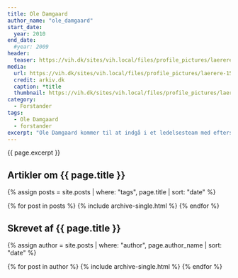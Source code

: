 ```yaml
---
title: Ole Damgaard
author_name: "ole_damgaard"
start_date: 
  year: 2010
end_date:
  #year: 2009
header:
  teaser: https://vih.dk/sites/vih.local/files/profile_pictures/laerere-150.jpg?itok=_7Wc7mWN
media: 
  url: https://vih.dk/sites/vih.local/files/profile_pictures/laerere-150.jpg?itok=_7Wc7mWN
  credit: arkiv.dk
  caption: *title
  thumbnail: https://vih.dk/sites/vih.local/files/profile_pictures/laerere-150.jpg?itok=_7Wc7mWN
category:
  - Forstander
tags:
  - Ole Damgaard
  - forstander
excerpt: "Ole Damgaard kommer til at indgå i et ledelsesteam med efterskoleforstander, Frank Rasmussen, og forretningsudvikler, Peter Sebastian Pedersen. Ole er tidligere toptræner i håndbold, og han er bl.a. med tl at få bygget Center for Sundhed, Test og Læring og sætte gang i Outdoor AquaScape."
---
```


{{ page.excerpt }}

## Artikler om {{ page.title }}

{% assign posts = site.posts | where: "tags", page.title | sort: "date" %}

{% for post in posts %}
  {% include archive-single.html %}
{% endfor %}

## Skrevet af {{ page.title }}

{% assign author = site.posts | where: "author", page.author_name | sort: "date" %}

{% for post in author %}
  {% include archive-single.html %}
{% endfor %}
